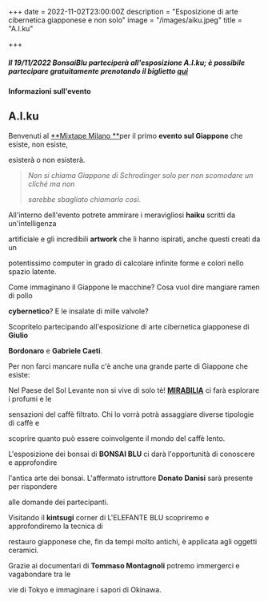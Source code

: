 +++
date = 2022-11-02T23:00:00Z
description = "Esposizione di arte cibernetica giapponese e non solo"
image = "/images/aiku.jpeg"
title = "A.I.ku"

+++
##### Il 19/11/2022 BonsaiBlu parteciperà all'esposizione A.I.ku; è possibile partecipare gratuitamente prenotando il biglietto [qui](https://bit.ly/AIku-19Novembre2022 "Biglietti A.I.ku")

##### 

**Informazioni sull'evento**

## **A.I.ku**

Benvenuti al [**Mixtape Milano **](https://www.mixtapemilano.it/ "Mixtape Milano")per il primo **evento sul Giappone** che esiste, non esiste,

esisterà o non esisterà.

> _Non si chiama Giappone di Schrodinger solo per non scomodare un cliché ma non_
>
> _sarebbe sbagliato chiamarlo così._

All'interno dell'evento potrete ammirare i meravigliosi **haiku** scritti da un'intelligenza

artificiale e gli incredibili **artwork** che li hanno ispirati, anche questi creati da un

potentissimo computer in grado di calcolare infinite forme e colori nello spazio latente.

Come immaginano il Giappone le macchine? Cosa vuol dire mangiare ramen di pollo

**cybernetico**? E le insalate di mille valvole?

Scopritelo partecipando all'esposizione di arte cibernetica giapponese di **Giulio**

**Bordonaro** e **Gabriele Caeti**.

Per non farci mancare nulla c'è anche una grande parte di Giappone che esiste:

Nel Paese del Sol Levante non si vive di solo tè! [**MIRABILIA**](https://www.mirabilia.coffee/ "Mirabilia Cofee") ci farà esplorare i profumi e le

sensazioni del caffè filtrato. Chi lo vorrà potrà assaggiare diverse tipologie di caffè e

scoprire quanto può essere coinvolgente il mondo del caffè lento.

L'esposizione dei bonsai di **BONSAI BLU** ci darà l'opportunità di conoscere e approfondire

l'antica arte dei bonsai. L'affermato istruttore **Donato Danisi** sarà presente per rispondere

alle domande dei partecipanti.

Visitando il **kintsugi** corner di L'ELEFANTE BLU scopriremo e approfondiremo la tecnica di

restauro giapponese che, fin da tempi molto antichi, è applicata agli oggetti ceramici.

Grazie ai documentari di **Tommaso Montagnoli** potremo immergerci e vagabondare tra le

vie di Tokyo e immaginare i sapori di Okinawa.